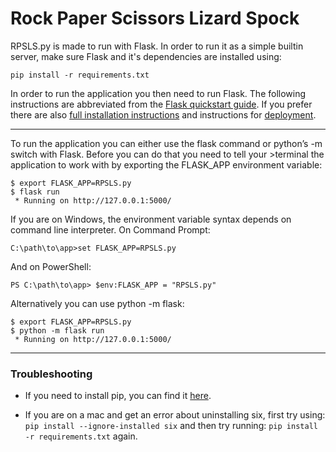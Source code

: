 # Rock Paper Scissors Lizard Spock

RPSLS.py is made to run with Flask. In order to run it as a simple builtin server, make sure Flask and it's dependencies are installed using:
```
pip install -r requirements.txt
```

In order to run the application you then need to run Flask.
The following instructions are abbreviated from the [Flask quickstart guide](http://flask.palletsprojects.com/en/1.1.x/quickstart/).
If you prefer there are also [full installation instructions](http://flask.palletsprojects.com/en/1.1.x/installation/#python-version)
and instructions for [deployment](https://flask.palletsprojects.com/en/1.1.x/deploying/#deployment).

---
To run the application you can either use the flask command or python’s -m switch with Flask. Before you can do that you need to tell your >terminal the application to work with by exporting the FLASK_APP environment variable:

````
$ export FLASK_APP=RPSLS.py
$ flask run
 * Running on http://127.0.0.1:5000/
 ````
If you are on Windows, the environment variable syntax depends on command line interpreter. On Command Prompt:
```
C:\path\to\app>set FLASK_APP=RPSLS.py
```
And on PowerShell:
```
PS C:\path\to\app> $env:FLASK_APP = "RPSLS.py"
```
Alternatively you can use python -m flask:
```
$ export FLASK_APP=RPSLS.py
$ python -m flask run
 * Running on http://127.0.0.1:5000/
 ```
---
### Troubleshooting

* If you need to install pip, you can find it [here](https://pip.pypa.io/en/stable/installing/).

* If you are on a mac and get an error about uninstalling six, first try using: ```pip install --ignore-installed six``` and then try running: ```pip install -r requirements.txt``` again.

